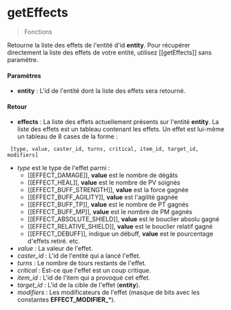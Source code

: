 # getEffects
> Fonctions

Retourne la liste des effets de l'entité d'id **entity**. Pour récupérer directement la liste des effets de votre entité, utilisez [[getEffects]] sans paramètre.

#### Paramètres

 - **entity** : L'id de l'entité dont la liste des effets sera retourné.

#### Retour

 - **effects** : La liste des effets actuellement présents sur l'entité **entity**. La liste des effets est un tableau contenant les effets. Un effet est lui-même un tableau de 8 cases de la forme : 
```
 [type, value, caster_id, turns, critical, item_id, target_id, modifiers]
```
 - *type* est le type de l'effet parmi :
	 - [[EFFECT_DAMAGE]], **value** est le nombre de dégâts
	 - [[EFFECT_HEAL]], **value** est le nombre de PV soignés
	 - [[EFFECT_BUFF_STRENGTH]], **value** est la force gagnée
	 - [[EFFECT_BUFF_AGILITY]], **value** est l'agilité gagnée
	 - [[EFFECT_BUFF_TP]], **value** est le nombre de PT gagnés
	 - [[EFFECT_BUFF_MP]], **value** est le nombre de PM gagnés
	 - [[EFFECT_ABSOLUTE_SHIELD]], **value** est le bouclier absolu gagné
	 - [[EFFECT_RELATIVE_SHIELD]], **value** est le bouclier relatif gagné
	 - [[EFFECT_DEBUFF]], indique un débuff, **value** est le pourcentage d'effets retiré.
etc.
 - *value* : La valeur de l'effet.
 - *caster_id* : L'id de l'entité qui a lancé l'effet.
 - *turns* : Le nombre de tours restants de l'effet.
 - *critical* : Est-ce que l'effet est un coup critique.
 - *item_id* : L'id de l'item qui a provoqué cet effet.
 - *target_id* : L'id de la cible de l'effet (**entity**).
 - *modifiers* : Les modificateurs de l'effet (masque de bits avec les constantes **EFFECT_MODIFIER_***).